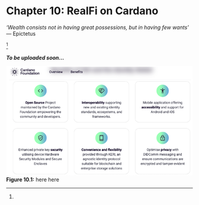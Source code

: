 # Chapter 10: RealFi on Cardano

*‘Wealth consists not in having great possessions, but in having few wants’* 
<br>― Epictetus

[^01]

**_To be uploaded soon..._**

![alt text](https://github.com/johnnygreeney/CardanoForTheMasses/blob/main/images/fig101.png "figure 10.1")
<br>**Figure 10.1:** here here

[^01]: 
